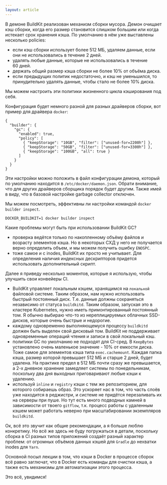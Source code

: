 ```yaml
---
layout: article
---
```


В демоне BuildKit реализован механизм сборки мусора. Демон очищает кэш сборки, когда его размер становится слишком большим или когда истекает срок хранения кэша. По умолчанию в нём уже выставлены несколько policies:

- если кэш сборки использует более 512 МБ, удаляем данные, если они не использовались в течение 2 дней.
- удалять любые данные, которые не использовались в течение 60 дней.
- держать общий размер кэша сборки не более 10% от объёма диска.
- если предыдущих политик недостаточно, и кэш не уменьшился, то принудительно удалять данные, чтобы стало не более 10% диска.

Мы можем настроить эти политики жизненного цикла кэширования под себя.

Конфигурация будет немного разной для разных драйверов сборки, вот пример для драйвера `docker`:

```
{
  "builder": {
    "gc": {
      "enabled": true,
      "policy": [
        { "keepStorage": "10GB", "filter": ["unused-for=2200h"] },
        { "keepStorage": "50GB", "filter": ["unused-for=3300h"] },
        { "keepStorage": "100GB", "all": true }
      ]
    }
  }
}
```

Эти настройки можно положить в файл конфигурации демона, который по умолчанию находится в `/etc/docker/daemon.json`. Обрати внимание, что для других драйверов сборщика порядок будет другим. Также имей в виду, что в базовой настройке garbage collector отключен.

Мы можем посмотреть, эффективны ли настройки командой `docker builder inspect`.

```
DOCKER_BUILDKIT=1 docker builder inspect
```

Какие проблемы могут быть при использовании BuildKit GC?

- проверка ведётся только по накопленному объёму файлов и возрасту элементов кэша. Но в некоторых СХД у него не получается верно определить объем, и мы можем получить ошибку `ENOSPC`.
- тоже самое и с inodes, BuildKit их просто не учитывает. Для определения наличия индексных дескрипторов придется использовать дополнительный скрипт.

Далее я приведу несколько моментов, которые я использую, чтобы улучшить свои конвейеры CI.

- BuildKit управляет локальным кэшем, хранящимся на `локальной` файловой системе. Таким образом, нам нужно использовать быстрый постоянный диск. Т.е. данные должны сохраняться независимо от статуса `buildkitd`. Таким образом, запуская это в кластере Kubernetes, нужно иметь примонтированный постоянный том. Я обычно выбираю что-то из нереплицируемых облачных SSD-дисков, которые очень быстрые и недорогие.
- каждому одновременно выполняющемуся процессу `buildkitd` должен быть выделен свой дисковый том. BuildKit не поддерживает одновременные операций чтения и записи в свой локальный кэш.
- политики GC по умолчанию не подходят для CI-сред. В `KeepBytes` установлено очень маленькое значение - 10% от емкости диска. Тоже самое для элементов кэша типа `exec.cachemount`. Каждая папка кэша, размер которой превышает 512 МБ и старше 2 дней, будет удалена. На практике предел в 512 МБ почти сразу же превышается, а 2-х дневное хранение замедляет системы по понедельникам, поскольку два дня выходных приговаривают любые кэши к удалению.
- используй `inline` и `registry` кэши с тем же репозиторием, для которого собираешь образ. Это ускоряет нас в том, что часть слоёв уже находится в реджистри, и системе не придётся перезаливать их на серверы при пуше. Но тут есть много подводных камней в зависимости от твоего `gitflow`, т.к. процесс работы с удаленным кэшем может работать неверно при масштабировании экземпляров `buildkitd`.

Ок, всё это звучит как общие рекомендации, а я больше люблю конкретику. Но всё же здесь не буду погружаться в детали, поскольку сборка в CI разных типов приложений создаёт разный характер проблем: от огромных объёмов данных кэшей для `Gradle` до нехватки inodes для `Yarn`. 

Основной посыл лекции в том, что кэши в Docker в процессе сборок всё равно заглючат, что в Docker есть команды для очистки кэша, а также есть механизмы для автоматизации этого процесса.

Это всё, увидимся!
